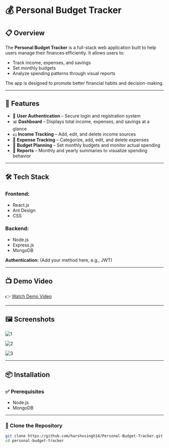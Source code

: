 # 💰 Personal Budget Tracker

## 📋 Overview

The **Personal Budget Tracker** is a full-stack web application built to help users manage their finances efficiently. It allows users to:

- Track income, expenses, and savings
- Set monthly budgets
- Analyze spending patterns through visual reports

The app is designed to promote better financial habits and decision-making.

---

## 🚀 Features

- 🔐 **User Authentication** – Secure login and registration system  
- 📊 **Dashboard** – Displays total income, expenses, and savings at a glance  
- 💵 **Income Tracking** – Add, edit, and delete income sources  
- 💸 **Expense Tracking** – Categorize, add, edit, and delete expenses  
- 🧾 **Budget Planning** – Set monthly budgets and monitor actual spending  
- 📅 **Reports** – Monthly and yearly summaries to visualize spending behavior  

---

## 🛠️ Tech Stack

### Frontend:
- React.js  
- Ant Design  
- CSS  

### Backend:
- Node.js  
- Express.js  
- MongoDB  

**Authentication:** (Add your method here, e.g., JWT)

---

## 📺 Demo Video

👉 [Watch Demo Video](https://youtu.be/OEu6EjotKg0)

---

## 🖼️ Screenshots

![1](https://github.com/user-attachments/assets/5e9c5a67-31c8-4fb3-947b-a428876c7e1d)

![2](https://github.com/user-attachments/assets/af67a941-1564-4066-8ae4-547b45acb0d2)

![3](https://github.com/user-attachments/assets/086aca99-8227-41fe-9623-a8cb25e5f52f)

---

## 📦 Installation

### ✅ Prerequisites
- Node.js  
- MongoDB  

---

### 🔧 Clone the Repository

```bash
git clone https://github.com/harshxsingh14/Personal-Budget-Tracker.git
cd personal-budget-tracker
